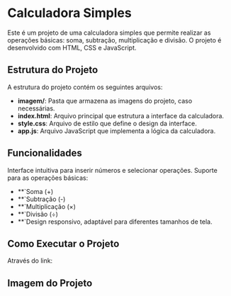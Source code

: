 # Calculadora Simples
Este é um projeto de uma calculadora simples que permite realizar as operações básicas: soma, subtração, multiplicação e divisão. O projeto é desenvolvido com HTML, CSS e JavaScript.

## Estrutura do Projeto
A estrutura do projeto contém os seguintes arquivos:

- **imagem/**: Pasta que armazena as imagens do projeto, caso necessárias.
- **index.html**: Arquivo principal que estrutura a interface da calculadora.
- **style.css**: Arquivo de estilo que define o design da interface.
- **app.js**: Arquivo JavaScript que implementa a lógica da calculadora.

## Funcionalidades
Interface intuitiva para inserir números e selecionar operações.
Suporte para as operações básicas:
- **`Soma (+)
- **`Subtração (-)
- **`Multiplicação (×)
- **`Divisão (÷)
- **`Design responsivo, adaptável para diferentes tamanhos de tela.

## Como Executar o Projeto
Através do link: 

## Imagem do Projeto
